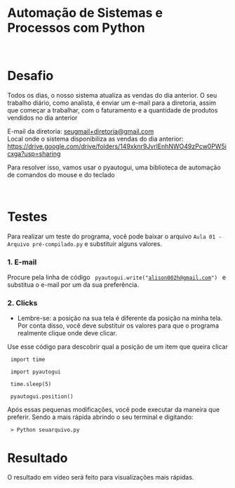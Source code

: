 # Automação de Sistemas e Processos com Python

<br>

# Desafio

Todos os dias, o nosso sistema atualiza as vendas do dia anterior.
O seu trabalho diário, como analista, é enviar um e-mail para a diretoria, assim que começar a trabalhar, com o faturamento e a quantidade de produtos vendidos no dia anterior

E-mail da diretoria: seugmail+diretoria@gmail.com<br>
Local onde o sistema disponibiliza as vendas do dia anterior: https://drive.google.com/drive/folders/149xknr9JvrlEnhNWO49zPcw0PW5icxga?usp=sharing

Para resolver isso, vamos usar o pyautogui, uma biblioteca de automação de comandos do mouse e do teclado

<br>

# Testes

Para realizar um teste do programa, você pode baixar o arquivo <code>Aula 01 - Arquivo pré-compilado.py</code> e substituir alguns valores.

### 1. E-mail

Procure pela linha de código <code> pyautogui.write("alison002h@gmail.com") </code> e substitua o e-mail por um da sua preferência.

### 2. Clicks

- Lembre-se: a posição na sua tela é diferente da posição na minha tela. Por conta disso, você deve substituir os valores para que o programa realmente clique onde deve clicar.

Use esse código para descobrir qual a posição de um item que queira clicar

<code> import time </code>

<code> import pyautogui </code>
  
<code> time.sleep(5) </code>
  
<code> pyautogui.position() </code>

Após essas pequenas modificações, você pode executar da maneira que preferir. Sendo a mais rápida abrindo o seu terminal e digitando:

<code> > Python seuarquivo.py </code>

# Resultado

O resultado em vídeo será feito para visualizações mais rápidas.

